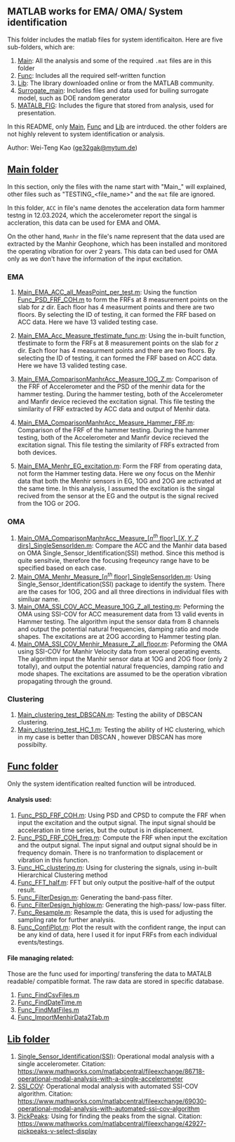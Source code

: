 ## MATLAB works for EMA/ OMA/ System identification
This folder includes the matlab files for system identificaiton.
Here are five sub-folders, which are: 
1. [Main](/Main/): All the analysis and some of the required ```.mat``` files are in this folder
2. [Func](/Func/): Includes all the required self-written function
3. [Lib](/Lib/): The library downloaded online or from the MATLAB community.
4. [Surrogate_main](/Surrogate_main/): Includes files and data used for builing surrogate model, such as DOE random generator
5. [MATALB_FIG](/MATALB_FIG/): Includes the figure that stored from analysis, used for presentation.

In this README, only [Main](/Main/), [Func](/Func/) and [Lib](/Lib/) are intrduced. the other folders are not highly relevent to system identification or analysis.

Author: Wei-Teng Kao (ge32gak@mytum.de)

## [Main folder](/Main/) 
In this section, only the files with the name start with "Main_" will explained, other files such as "TESTING_<file_name>" and the ```mat``` file are ignored.

In this folder, ```ACC``` in file's name denotes the acceleration data form hammer testng in 12.03.2024, which the accelerometer report the singal is accleration, this data can be used for EMA and OMA. 

On the other hand, ```Manhr``` in the file's name represent that the data used are extracted by the Manhir Geophone, which has been installed and monitored the operating vibration for over 2 years. This data can bed used for OMA only as we don't have the information of the input excitation.

### EMA
1. [Main_EMA_ACC_all_MeasPoint_per_test.m](/Main/Main_EMA_ACC_all_MeasPoint_per_test.m): Using the function [Func_PSD_FRF_COH.m](/Func/Func_PSD_FRF_COH.m) to form the FRFs at 8 measurement points on the slab for $z$ dir. Each floor has 4 measurment points and there are two floors. By selecting the ID of testing, it can formed the FRF based on ACC data. Here we have 13 valided testing case.

2. [Main_EMA_Acc_Measure_tfestimate_func.m](/Main/Main_EMA_Acc_Measure_tfestimate_func.m): Using the in-built function, tfestimate to form the FRFs at 8 measurement points on the slab for $z$ dir. Each floor has 4 measurment points and there are two floors. By selecting the ID of testing, it can formed the FRF based on ACC data. Here we have 13 valided testing case.
   
3. [Main_EMA_ComparisonManhrAcc_Measure_1OG_Z.m](/Main/Main_EMA_ComparisonManhrAcc_Measure_1OG_Z.m): Comparison of the FRF of Accelerometer and the PSD of the menhir data for the hammer testing. During the hammer testing, both of the Accelerometer and Manfir device recieved the excitation signal. This file testing the similarity of FRF extracted by ACC data and output of Menhir data. 
   
4. [Main_EMA_ComparisonManhrAcc_Measure_Hammer_FRF.m](/Main/Main_EMA_ComparisonManhrAcc_Measure_Hammer_FRF.m): Comparison of the FRF of the hammer testing. During the hammer testing, both of the Accelerometer and Manfir device recieved the excitation signal. This file testing the similarity of FRFs extracted from both devices.
   
5.  [Main_EMA_Menhr_EG_excitation.m](/Main/Main_EMA_Menhr_EG_excitation.m):  Form the FRF from operating data, not form the Hammer testing data. Here we ony focus on the Menhir data that both the Menhir sensors in EG, 1OG and 2OG are activated at the same time. In this analysis, I assumed the excitation is the singal recived from the sensor at the EG and the output is the signal recived from the 1OG or 2OG.

### OMA
1. [Main_OMA_ComparisonManhrAcc_Measure_[$n^{th}$ floor]_[$X,Y,Z$ dirs]_SingleSensorIden.m](/Main/Main_OMA_ComparisonManhrAcc_Measure_1OG_Z_SingleSensorIden.m): Compare the ACC and the Manhir data based on OMA Single_Sensor_Identification(SSI) method. Since this method is quite sensitvie, therefore the focusing freqeuncy range have to be specified based on each case.
2. [Main_OMA_Menhr_Measure_[$n^{th}$ floor]_SingleSensorIden.m](/Main/Main_OMA_Menhr_Measure_1OG_SingleSensorIden.m): Using Single_Sensor_Identification(SSI) package to identify the system. There are the cases for 1OG, 2OG and all three directions in individual files with similuar name. 
3. [Main_OMA_SSI_COV_ACC_Measure_1OG_Z_all_testing.m](/Main/Main_OMA_SSI_COV_ACC_Measure_1OG_Z_all_testing.m): Peforming the OMA using SSI-COV for ACC measurement data from 13 valid events in Hammer testing. The algorithm input the sensor data from 8 channels and output the potential natural frequencies, damping ratio and mode shapes. The excitations are at 2OG according to Hammer testing plan.
4. [Main_OMA_SSI_COV_Menhir_Measure_Z_all_floor.m](/Main/Main_OMA_SSI_COV_Menhir_Measure_Z_all_floor.m): Peforming the OMA using SSI-COV for Manhir Velocity data from several operating events. The algorithm input the Manhir sensor data at 1OG and 2OG floor (only 2 totally), and output the potential natural frequencies, damping ratio and mode shapes. The excitations are assumed to be the operation vibration propagating through the ground.

### Clustering
1. [Main_clustering_test_DBSCAN.m](/Main/Main_clustering_test_DBSCAN.m): Testing the ability of DBSCAN clustering.
2. [Main_clustering_test_HC_1.m](/Main/Main_clustering_test_HC_1.m): Testing the ability of HC clustering, which in my case is better than DBSCAN
, however DBSCAN has more possibilty. 



## [Func folder](/Func/)
Only the system identification realted function will be introduced.

#### Analysis used:
1. [Func_PSD_FRF_COH.m](/Func/Func_PSD_FRF_COH.m): Using PSD and CPSD to compute the FRF when input the excitation and the output signal. The input signal should be acceleration in time series, but the output is in displacement.
2. [Func_PSD_FRF_COH_freq.m](/Func/Func_PSD_FRF_COH_freq.m): Compute the FRF when input the excitation and the output signal. The input signal and output signal should be in frequency domain. There is no tranformation to displacement or vibration in this function.
3. [Func_HC_clustering.m](/Func/Func_HC_clustering.m): Using for clustering the signals, using in-built Hierarchical Clustering method
4. [Func_FFT_half.m](/Func/Func_FFT_half.m): FFT but only output the positive-half of the output result.
5. [Func_FilterDesign.m](/Func/Func_FilterDesign.m): Generating the band-pass filter.
6. [Func_FilterDesign_highlow.m](/Func/Func_FilterDesign_highlow.m): Generating the high-pass/ low-pass filter.
7. [Func_Resample.m](/Func/Func_Resample.m): Resample the data, this is used for adjusting the sampling rate for further analysis.
8. [Func_ConfiPlot.m](/Func/Func_ConfiPlot.m): Plot the result with the confident range, the input can be any kind of data, here I used it for input FRFs from each individual events/testings.
#### File managing related:
Those are the func used for importing/ transfering the data to MATALB readable/ compatible format. The raw data are stored in specific database.
1. [Func_FindCsvFiles.m](/Func/Func_FindCsvFiles.m)
2. [Func_FindDateTime.m](/Func/Func_FindDateTime.m)
3. [Func_FindMatFiles.m](/Func/Func_FindMatFiles.m)
4. [Func_ImportMenhirData2Tab.m](/Func/Func_ImportMenhirData2Tab.m)


## [Lib folder](/Lib/)
1. [Single_Sensor_Identification(SSI)](/Lib/ECheynet-modalID_singleSensor-b67ee9f/): Operational modal analysis with a single accelerometer. Citation: https://www.mathworks.com/matlabcentral/fileexchange/86718-operational-modal-analysis-with-a-single-accelerometer
2. [SSI_COV](/Lib/ECheynet-SSICOV-82ce27a/): Operational modal analysis with automated SSI-COV algorithm. Citation: https://www.mathworks.com/matlabcentral/fileexchange/69030-operational-modal-analysis-with-automated-ssi-cov-algorithm
3. [PickPeaks](/Lib/pickpeaks/): Using for finding the peaks from the signal. Citation: https://www.mathworks.com/matlabcentral/fileexchange/42927-pickpeaks-v-select-display

